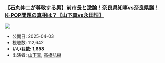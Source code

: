 ### [【石丸伸二が尊敬する男】前市長と激論！奈良県知事vs奈良県議！K-POP問題の真相は？【山下真vs永田恒】](https://www.youtube.com/watch?v=pSOPJHdu0ww)
[![](https://img.youtube.com/vi/pSOPJHdu0ww/sddefault.jpg)](https://www.youtube.com/watch?v=pSOPJHdu0ww)
-   公開日: 2025-04-03
-   視聴数: 112,642
-   **いいね数: 1,658**
-   出演者: [山下真](/rehacq_fan/people/山下真 "wikilink"), [高橋弘樹](/rehacq_fan/people/高橋弘樹 "wikilink")
